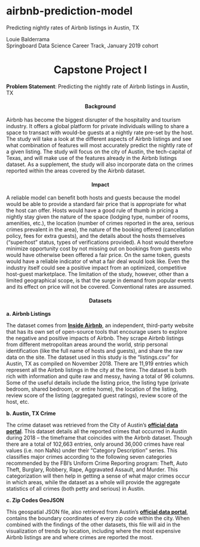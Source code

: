 # airbnb-prediction-model
Predicting nightly rates of Airbnb listings in Austin, TX

Louie Balderrama<br>
Springboard Data Science Career Track, January 2019 cohort<br>
<h1 align="center">Capstone Project I</h1>

**Problem Statement**: Predicting the nightly rate of Airbnb listings in Austin, TX

<h4 align="center">Background</h4>

Airbnb has become the biggest disrupter of the hospitality and tourism industry. It offers a global platform for private individuals willing to share a space to transact with would-be guests at a nightly rate pre-set by the host. The study will take a look at the different aspects of Airbnb listings and see what combination of features will most accurately predict the nightly rate of a given listing. The study will focus on the city of Austin, the tech-capital of Texas, and will make use of the features already in the Airbnb listings dataset. As a supplement, the study will also incorporate data on the crimes reported within the areas covered by the Airbnb dataset.

<h4 align="center">Impact</h4>

A reliable model can benefit both hosts and guests because the model would be able to provide a standard fair price that is appropriate for what the host can offer. Hosts would have a good rule of thumb in pricing a nightly stay given the nature of the space (lodging type, number of rooms, amenities, etc.), the location (number of crimes reported in the area, serious crimes prevalent in the area), the nature of the booking offered (cancellation policy, fees for extra guests), and the details about the hosts themselves (“superhost” status, types of verifications provided). A host would therefore minimize opportunity cost by not missing out on bookings from guests who would have otherwise been offered a fair price. On the same token, guests would have a reliable indicator of what a fair deal would look like. Even the industry itself could see a positive impact from an optimized, competitive host-guest marketplace. The limitation of the study, however, other than a limited geographical scope, is that the surge in demand from popular events and its effect on price will not be covered. Conventional rates are assumed.
    
<h4 align="center" id="Datasets">Datasets</h4>

**a. Airbnb Listings**

The dataset comes from __[Inside Airbnb](http://insideairbnb.com/get-the-data.html)__, an independent, third-party website that has its own set of open-source tools that encourage users to explore the negative and positive impacts of Airbnb. They scrape Airbnb listings from different metropolitan areas around the world, strip personal identification (like the full name of hosts and guests), and share the raw data on the site. The dataset used in this study is the “listings.csv” for Austin, TX as compiled on November 2018. There are 11,919 entries which represent all the Airbnb listings in the city at the time. The dataset is both rich with information and quite raw and messy, having a total of 96 columns. Some of the useful details include the listing price, the listing type (private bedroom, shared bedroom, or entire home), the location of the listing, review score of the listing (aggregated guest ratings), review score of the host, etc.

**b. Austin, TX Crime**

The crime dataset was retrieved from the City of Austin’s __[official data portal](https://data.austintexas.gov/Public-Safety/Crime-Reports-2018/vmn9-3bvu)__. This dataset details all the reported crimes that occurred in Austin during 2018 – the timeframe that coincides with the Airbnb dataset. Though there are a total of 102,663 entries, only around 36,000 crimes have real values (i.e. non NaNs) under their “Category Description” series. This classifies major crimes according to the following seven categories recommended by the FBI’s Uniform Crime Reporting program: Theft, Auto Theft, Burglary, Robbery, Rape, Aggravated Assault, and Murder. This categorization will then help in getting a sense of what major crimes occur in which areas, while the dataset as a whole will provide the aggregate statistics of all crimes (both petty and serious) in Austin.

**c. Zip Codes GeoJSON**

This geospatial JSON file, also retrieved from Austin’s __[official data portal](https://data.austintexas.gov/Locations-and-Maps/Zipcodes/ghsj-v65t)__, contains the boundary coordinates of every zip code within the city. When combined with the findings of the other datasets, this file will aid in the visualization of trends by location, including where the most expensive Airbnb listings are and where crimes are reported the most.

